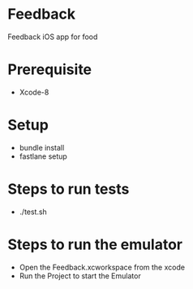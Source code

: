 # Feedback
Feedback iOS app for food

# Prerequisite
* Xcode-8

# Setup
* bundle install
* fastlane setup

# Steps to run tests
* ./test.sh

# Steps to run the emulator
* Open the Feedback.xcworkspace from the xcode
* Run the Project to start the Emulator

